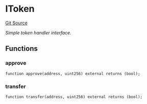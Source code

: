 # IToken
[Git Source](https://github.com/NaniDAO/ie/blob/58175fad32cfeea89f1d83e288aec227fe545300/src/IEBase.sol)

*Simple token handler interface.*


## Functions
### approve


```solidity
function approve(address, uint256) external returns (bool);
```

### transfer


```solidity
function transfer(address, uint256) external returns (bool);
```

